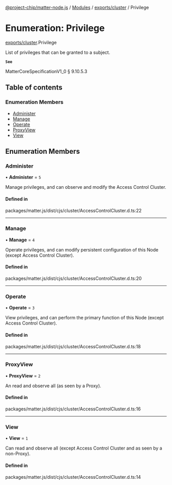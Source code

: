 [@project-chip/matter-node.js](../README.md) / [Modules](../modules.md) / [exports/cluster](../modules/exports_cluster.md) / Privilege

# Enumeration: Privilege

[exports/cluster](../modules/exports_cluster.md).Privilege

List of privileges that can be granted to a subject.

**`See`**

MatterCoreSpecificationV1_0 § 9.10.5.3

## Table of contents

### Enumeration Members

- [Administer](exports_cluster.Privilege.md#administer)
- [Manage](exports_cluster.Privilege.md#manage)
- [Operate](exports_cluster.Privilege.md#operate)
- [ProxyView](exports_cluster.Privilege.md#proxyview)
- [View](exports_cluster.Privilege.md#view)

## Enumeration Members

### Administer

• **Administer** = ``5``

Manage privileges, and can observe and modify the Access Control Cluster.

#### Defined in

packages/matter.js/dist/cjs/cluster/AccessControlCluster.d.ts:22

___

### Manage

• **Manage** = ``4``

Operate privileges, and can modify persistent configuration of this Node (except Access Control Cluster).

#### Defined in

packages/matter.js/dist/cjs/cluster/AccessControlCluster.d.ts:20

___

### Operate

• **Operate** = ``3``

View privileges, and can perform the primary function of this Node (except Access Control Cluster).

#### Defined in

packages/matter.js/dist/cjs/cluster/AccessControlCluster.d.ts:18

___

### ProxyView

• **ProxyView** = ``2``

An read and observe all (as seen by a Proxy).

#### Defined in

packages/matter.js/dist/cjs/cluster/AccessControlCluster.d.ts:16

___

### View

• **View** = ``1``

Can read and observe all (except Access Control Cluster and as seen by a non-Proxy).

#### Defined in

packages/matter.js/dist/cjs/cluster/AccessControlCluster.d.ts:14

